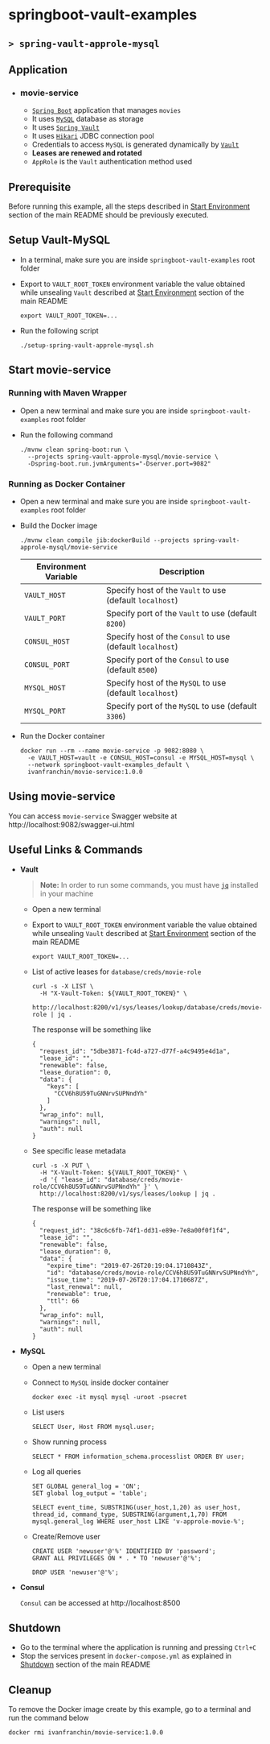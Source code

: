# springboot-vault-examples
## `> spring-vault-approle-mysql`

## Application

- ### movie-service

  - [`Spring Boot`](https://docs.spring.io/spring-boot/docs/current/reference/htmlsingle/) application that manages `movies`
  - It uses [`MySQL`](https://www.mysql.com/) database as storage
  - It uses [`Spring Vault`](https://docs.spring.io/spring-vault/docs/2.1.3.RELEASE/reference/html/#_document_structure)
  - It uses [`Hikari`](https://github.com/brettwooldridge/HikariCP) JDBC connection pool
  - Credentials to access `MySQL` is generated dynamically by [`Vault`](https://www.vaultproject.io)
  - **Leases are renewed and rotated**
  - `AppRole` is the `Vault` authentication method used

## Prerequisite

Before running this example, all the steps described in [Start Environment](https://github.com/ivangfr/springboot-vault-examples#start-environment) section of the main README should be previously executed.

## Setup Vault-MySQL

- In a terminal, make sure you are inside `springboot-vault-examples` root folder
  
- Export to `VAULT_ROOT_TOKEN` environment variable the value obtained while unsealing `Vault` described at [Start Environment](https://github.com/ivangfr/springboot-vault-examples#start-environment) section of the main README
  ```
  export VAULT_ROOT_TOKEN=...
  ```

- Run the following script
  ```
  ./setup-spring-vault-approle-mysql.sh
  ```

## Start movie-service

### Running with Maven Wrapper

- Open a new terminal and make sure you are inside `springboot-vault-examples` root folder

- Run the following command
  ```
  ./mvnw clean spring-boot:run \
    --projects spring-vault-approle-mysql/movie-service \
    -Dspring-boot.run.jvmArguments="-Dserver.port=9082"
  ```

### Running as Docker Container

- Open a new terminal and make sure you are inside `springboot-vault-examples` root folder
  
- Build the Docker image
  ```
  ./mvnw clean compile jib:dockerBuild --projects spring-vault-approle-mysql/movie-service
  ```
  | Environment Variable | Description                                               |
  | -------------------- | --------------------------------------------------------- |
  | `VAULT_HOST`         | Specify host of the `Vault` to use (default `localhost`)  |
  | `VAULT_PORT`         | Specify port of the `Vault` to use (default `8200`)       |
  | `CONSUL_HOST`        | Specify host of the `Consul` to use (default `localhost`) |
  | `CONSUL_PORT`        | Specify port of the `Consul` to use (default `8500`)      |
  | `MYSQL_HOST`         | Specify host of the `MySQL` to use (default `localhost`)  |
  | `MYSQL_PORT`         | Specify port of the `MySQL` to use (default `3306`)       |

- Run the Docker container
  ```
  docker run --rm --name movie-service -p 9082:8080 \
    -e VAULT_HOST=vault -e CONSUL_HOST=consul -e MYSQL_HOST=mysql \
    --network springboot-vault-examples_default \
    ivanfranchin/movie-service:1.0.0
  ```

## Using movie-service

You can access `movie-service` Swagger website at http://localhost:9082/swagger-ui.html

## Useful Links & Commands

- **Vault**

  > **Note:** In order to run some commands, you must have [`jq`](https://stedolan.github.io/jq) installed in your machine

  - Open a new terminal
    
  - Export to `VAULT_ROOT_TOKEN` environment variable the value obtained while unsealing `Vault` described at [Start Environment](https://github.com/ivangfr/springboot-vault-examples#start-environment) section of the main README
    ```
    export VAULT_ROOT_TOKEN=...
    ```

  - List of active leases for `database/creds/movie-role`
    ```
    curl -s -X LIST \
      -H "X-Vault-Token: ${VAULT_ROOT_TOKEN}" \
      http://localhost:8200/v1/sys/leases/lookup/database/creds/movie-role | jq .
    ```
     
    The response will be something like
    ```
    {
      "request_id": "5dbe3871-fc4d-a727-d77f-a4c9495e4d1a",
      "lease_id": "",
      "renewable": false,
      "lease_duration": 0,
      "data": {
        "keys": [
          "CCV6h8U59TuGNNrvSUPNndYh"
        ]
      },
      "wrap_info": null,
      "warnings": null,
      "auth": null
    }
    ```

  - See specific lease metadata
    ```
    curl -s -X PUT \
      -H "X-Vault-Token: ${VAULT_ROOT_TOKEN}" \
      -d '{ "lease_id": "database/creds/movie-role/CCV6h8U59TuGNNrvSUPNndYh" }' \
      http://localhost:8200/v1/sys/leases/lookup | jq .
    ```
     
    The response will be something like
    ```
    {
      "request_id": "38c6c6fb-74f1-dd31-e89e-7e8a00f0f1f4",
      "lease_id": "",
      "renewable": false,
      "lease_duration": 0,
      "data": {
        "expire_time": "2019-07-26T20:19:04.1710843Z",
        "id": "database/creds/movie-role/CCV6h8U59TuGNNrvSUPNndYh",
        "issue_time": "2019-07-26T20:17:04.1710687Z",
        "last_renewal": null,
        "renewable": true,
        "ttl": 66
      },
      "wrap_info": null,
      "warnings": null,
      "auth": null
    }
    ```

- **MySQL**

  - Open a new terminal

  - Connect to `MySQL` inside docker container
    ```
    docker exec -it mysql mysql -uroot -psecret
    ```

  - List users
    ```
    SELECT User, Host FROM mysql.user;
    ```

  - Show running process
    ```
    SELECT * FROM information_schema.processlist ORDER BY user;
    ```

  - Log all queries
    ```
    SET GLOBAL general_log = 'ON';
    SET global log_output = 'table';
    
    SELECT event_time, SUBSTRING(user_host,1,20) as user_host, thread_id, command_type, SUBSTRING(argument,1,70) FROM mysql.general_log WHERE user_host LIKE 'v-approle-movie-%';
    ```

  - Create/Remove user
    ```
    CREATE USER 'newuser'@'%' IDENTIFIED BY 'password';
    GRANT ALL PRIVILEGES ON * . * TO 'newuser'@'%';
    
    DROP USER 'newuser'@'%';
    ```

- **Consul**

  `Consul` can be accessed at http://localhost:8500

## Shutdown

- Go to the terminal where the application is running and pressing `Ctrl+C`
- Stop the services present in `docker-compose.yml` as explained in [Shutdown](https://github.com/ivangfr/springboot-vault-examples#shutdown) section of the main README

## Cleanup

To remove the Docker image create by this example, go to a terminal and run the command below
```
docker rmi ivanfranchin/movie-service:1.0.0
```
